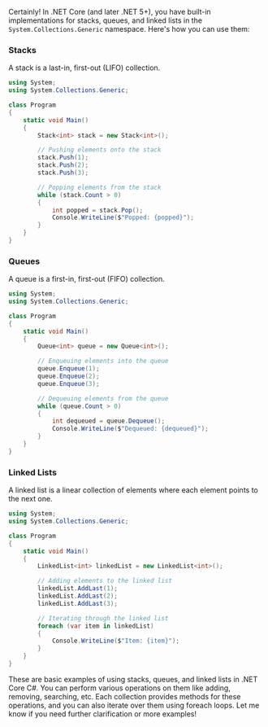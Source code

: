 Certainly! In .NET Core (and later .NET 5+), you have built-in implementations for stacks, queues, and linked lists in the `System.Collections.Generic` namespace. Here's how you can use them:

### Stacks
A stack is a last-in, first-out (LIFO) collection.

```csharp
using System;
using System.Collections.Generic;

class Program
{
    static void Main()
    {
        Stack<int> stack = new Stack<int>();

        // Pushing elements onto the stack
        stack.Push(1);
        stack.Push(2);
        stack.Push(3);

        // Popping elements from the stack
        while (stack.Count > 0)
        {
            int popped = stack.Pop();
            Console.WriteLine($"Popped: {popped}");
        }
    }
}
```

### Queues
A queue is a first-in, first-out (FIFO) collection.

```csharp
using System;
using System.Collections.Generic;

class Program
{
    static void Main()
    {
        Queue<int> queue = new Queue<int>();

        // Enqueuing elements into the queue
        queue.Enqueue(1);
        queue.Enqueue(2);
        queue.Enqueue(3);

        // Dequeuing elements from the queue
        while (queue.Count > 0)
        {
            int dequeued = queue.Dequeue();
            Console.WriteLine($"Dequeued: {dequeued}");
        }
    }
}
```

### Linked Lists
A linked list is a linear collection of elements where each element points to the next one.

```csharp
using System;
using System.Collections.Generic;

class Program
{
    static void Main()
    {
        LinkedList<int> linkedList = new LinkedList<int>();

        // Adding elements to the linked list
        linkedList.AddLast(1);
        linkedList.AddLast(2);
        linkedList.AddLast(3);

        // Iterating through the linked list
        foreach (var item in linkedList)
        {
            Console.WriteLine($"Item: {item}");
        }
    }
}
```

These are basic examples of using stacks, queues, and linked lists in .NET Core C#. You can perform various operations on them like adding, removing, searching, etc. Each collection provides methods for these operations, and you can also iterate over them using foreach loops. Let me know if you need further clarification or more examples!